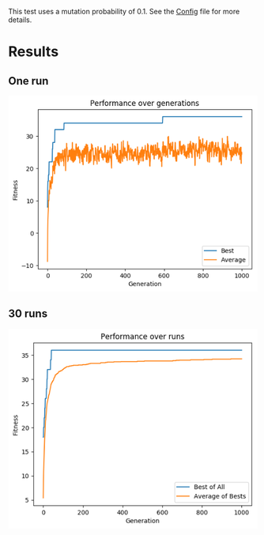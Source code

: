 This test uses a mutation probability of 0.1.
See the [Config](config.json) file for more details.

# Results

## One run

![Stat 1 Plot](stat_1_plot.png)

## 30 runs

![Stat n Plot](stat_n_plot.png)
